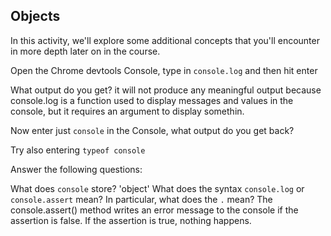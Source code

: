 ## Objects

In this activity, we'll explore some additional concepts that you'll encounter in more depth later on in the course.

Open the Chrome devtools Console, type in `console.log` and then hit enter

What output do you get?
it will not produce any meaningful output because console.log is a function used to display messages and values in the console, but it requires an argument to display somethin.

Now enter just `console` in the Console, what output do you get back?

Try also entering `typeof console`

Answer the following questions:

What does `console` store? 
'object'
What does the syntax `console.log` or `console.assert` mean? In particular, what does the `.` mean?
The console.assert() method writes an error message to the console if the assertion is false. If the assertion is true, nothing happens.
